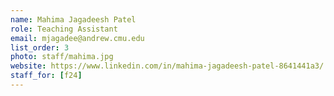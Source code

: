 ```yaml
---
name: Mahima Jagadeesh Patel
role: Teaching Assistant
email: mjagadee@andrew.cmu.edu
list_order: 3
photo: staff/mahima.jpg
website: https://www.linkedin.com/in/mahima-jagadeesh-patel-8641441a3/
staff_for: [f24]
---
```

